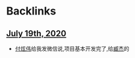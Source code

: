 
# Backlinks
## [July 19th, 2020](<July 19th, 2020.md>)
- [付炫伟](<付炫伟.md>)给我发微信说,项目基本开发完了,给[臧杰](<臧杰.md>)的

